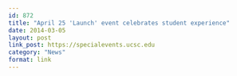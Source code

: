 ```yaml
---
id: 872
title: "April 25 'Launch' event celebrates student experience"
date: 2014-03-05
layout: post
link_post: https://specialevents.ucsc.edu
category: "News"
format: link
---
```

